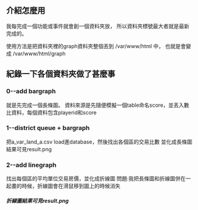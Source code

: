 ## 介紹怎麼用
我每完成一個功能或事件就會創一個資料夾放，
所以資料夾標號最大者就是最新完成的。

使用方法是把資料夾裡的graph資料夾整個丟到 /var/www/html 中，
也就是會變成 /var/www/html/graph


## 紀錄一下各個資料夾做了甚麼事

### 0--add bargraph
就是先完成一個長條圖。
資料來源是先隨便模擬一個table命名score，並丟入數比資料，每個資料包含playerid和score

### 1--district queue + bargraph
把a_var_land_a.csv load進database，然後找出各個區的交易比數 並化成長條圖
結果可見result.png

### 2--add linegraph
找出每個區的平均單位交易房價，並化成折線圖
問題:我把長條圖和折線圖併在一起畫的時候，折線圖會在滑鼠移到圖上的時候消失
##### 折線圖結果可見result.png